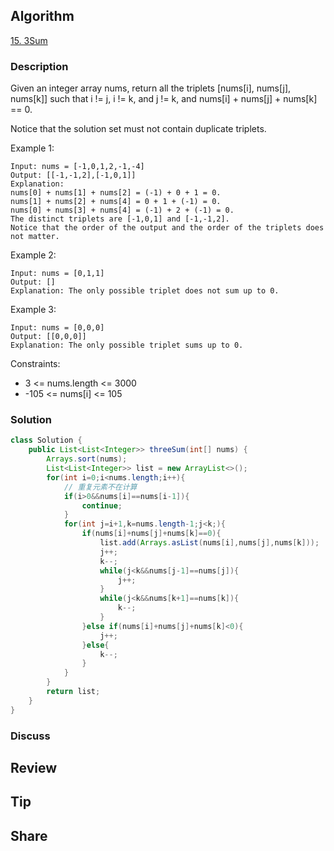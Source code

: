 ## Algorithm

[15. 3Sum](https://leetcode.com/problems/3sum)

### Description

Given an integer array nums, return all the triplets [nums[i], nums[j], nums[k]] such that i != j, i != k, and j != k, and nums[i] + nums[j] + nums[k] == 0.

Notice that the solution set must not contain duplicate triplets.

Example 1:

```
Input: nums = [-1,0,1,2,-1,-4]
Output: [[-1,-1,2],[-1,0,1]]
Explanation:
nums[0] + nums[1] + nums[2] = (-1) + 0 + 1 = 0.
nums[1] + nums[2] + nums[4] = 0 + 1 + (-1) = 0.
nums[0] + nums[3] + nums[4] = (-1) + 2 + (-1) = 0.
The distinct triplets are [-1,0,1] and [-1,-1,2].
Notice that the order of the output and the order of the triplets does not matter.
```

Example 2:

```
Input: nums = [0,1,1]
Output: []
Explanation: The only possible triplet does not sum up to 0.
```

Example 3:

```
Input: nums = [0,0,0]
Output: [[0,0,0]]
Explanation: The only possible triplet sums up to 0.
```

Constraints:

- 3 <= nums.length <= 3000
- -105 <= nums[i] <= 105


### Solution

```java
class Solution {
    public List<List<Integer>> threeSum(int[] nums) {
        Arrays.sort(nums);
        List<List<Integer>> list = new ArrayList<>();
        for(int i=0;i<nums.length;i++){
            // 重复元素不在计算
            if(i>0&&nums[i]==nums[i-1]){
                continue;
            }
            for(int j=i+1,k=nums.length-1;j<k;){
                if(nums[i]+nums[j]+nums[k]==0){
                    list.add(Arrays.asList(nums[i],nums[j],nums[k]));
                    j++;
                    k--;
                    while(j<k&&nums[j-1]==nums[j]){
                        j++;
                    }
                    while(j<k&&nums[k+1]==nums[k]){
                        k--;
                    }
                }else if(nums[i]+nums[j]+nums[k]<0){
                    j++;
                }else{
                    k--;
                }
            }
        }
        return list;
    }
}
```

### Discuss

## Review


## Tip


## Share
